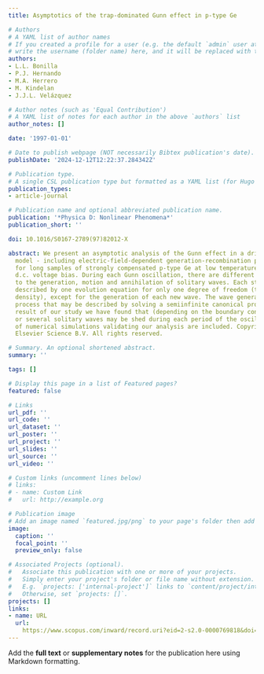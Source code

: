 ```yaml
---
title: Asymptotics of the trap-dominated Gunn effect in p-type Ge

# Authors
# A YAML list of author names
# If you created a profile for a user (e.g. the default `admin` user at `content/authors/admin/`), 
# write the username (folder name) here, and it will be replaced with their full name and linked to their profile.
authors:
- L.L. Bonilla
- P.J. Hernando
- M.A. Herrero
- M. Kindelan
- J.J.L. Velázquez

# Author notes (such as 'Equal Contribution')
# A YAML list of notes for each author in the above `authors` list
author_notes: []

date: '1997-01-01'

# Date to publish webpage (NOT necessarily Bibtex publication's date).
publishDate: '2024-12-12T12:22:37.284342Z'

# Publication type.
# A single CSL publication type but formatted as a YAML list (for Hugo requirements).
publication_types:
- article-journal

# Publication name and optional abbreviated publication name.
publication: '*Physica D: Nonlinear Phenomena*'
publication_short: ''

doi: 10.1016/S0167-2789(97)82012-X

abstract: We present an asymptotic analysis of the Gunn effect in a drift-diffusion
  model - including electric-field-dependent generation-recombination processes -
  for long samples of strongly compensated p-type Ge at low temperature and under
  d.c. voltage bias. During each Gunn oscillation, there are different stages corresponding
  to the generation, motion and annihilation of solitary waves. Each stage may be
  described by one evolution equation for only one degree of freedom (the current
  density), except for the generation of each new wave. The wave generation is a faster
  process that may be described by solving a semiinfinite canonical problem. As a
  result of our study we have found that (depending on the boundary condition) one
  or several solitary waves may be shed during each period of the oscillation. Examples
  of numerical simulations validating our analysis are included. Copyright © 1997
  Elsevier Science B.V. All rights reserved.

# Summary. An optional shortened abstract.
summary: ''

tags: []

# Display this page in a list of Featured pages?
featured: false

# Links
url_pdf: ''
url_code: ''
url_dataset: ''
url_poster: ''
url_project: ''
url_slides: ''
url_source: ''
url_video: ''

# Custom links (uncomment lines below)
# links:
# - name: Custom Link
#   url: http://example.org

# Publication image
# Add an image named `featured.jpg/png` to your page's folder then add a caption below.
image:
  caption: ''
  focal_point: ''
  preview_only: false

# Associated Projects (optional).
#   Associate this publication with one or more of your projects.
#   Simply enter your project's folder or file name without extension.
#   E.g. `projects: ['internal-project']` links to `content/project/internal-project/index.md`.
#   Otherwise, set `projects: []`.
projects: []
links:
- name: URL
  url: 
    https://www.scopus.com/inward/record.uri?eid=2-s2.0-0000769818&doi=10.1016%2fS0167-2789%2897%2982012-X&partnerID=40&md5=e45fbfadd10aa30aac0b882f38d3020f
---
```


Add the **full text** or **supplementary notes** for the publication here using Markdown formatting.
